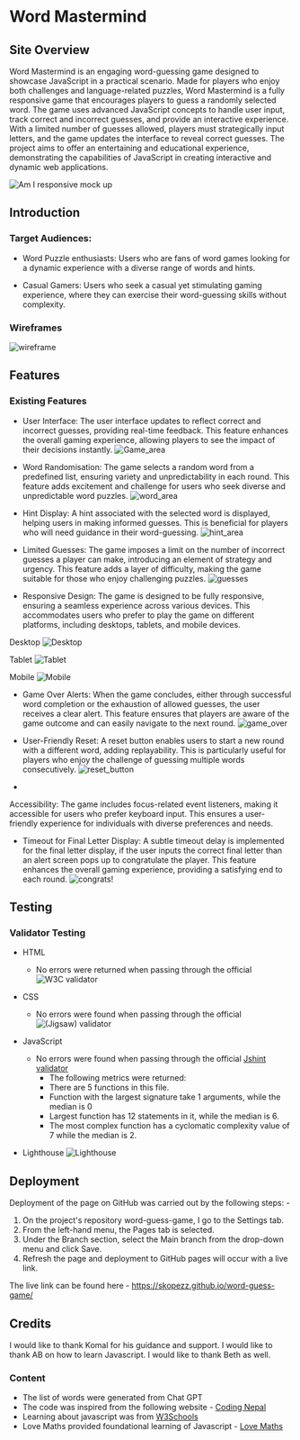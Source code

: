 # **Word Mastermind**

## Site Overview

Word Mastermind is an engaging word-guessing game designed to showcase JavaScript in a practical scenario. Made for players who enjoy both challenges and language-related puzzles, Word Mastermind is a fully responsive game that encourages players to guess a randomly selected word. The game uses advanced JavaScript concepts to handle user input, track correct and incorrect guesses, and provide an interactive experience. With a limited number of guesses allowed, players must strategically input letters, and the game  updates the interface to reveal correct guesses. The project aims to offer an entertaining and educational experience, demonstrating the capabilities of JavaScript in creating interactive and dynamic web applications.

![Am I responsive mock up](assets/images/Word%20guess%20mock%20up.png)

## **Introduction**
### **Target Audiences:**
* Word Puzzle enthusiasts: Users who are fans of word games looking for a  dynamic experience with a diverse range of words and hints.

* Casual Gamers: Users who seek a casual yet stimulating gaming experience, where they can exercise their word-guessing skills without complexity.
  
### **Wireframes**
![wireframe](assets/images/word_mockup.png)



## Features 
### Existing Features

 - User Interface: The user interface  updates to reflect correct and incorrect guesses, providing real-time feedback. This feature enhances the overall gaming experience, allowing players to see the impact of their decisions instantly.
![Game_area](assets/images/game%20area.png)

- Word Randomisation: The game selects a random word from a predefined list, ensuring variety and unpredictability in each round. This feature adds excitement and challenge for users who seek diverse and unpredictable word puzzles.
![word_area](assets/images/word%20area.png)

- Hint Display: A hint associated with the selected word is  displayed, helping users in making informed guesses. This is beneficial for players who will need guidance in their word-guessing.
![hint_area](assets/images/Hint%20area.png)


- Limited Guesses: The game imposes a limit on the number of incorrect guesses a player can make, introducing an element of strategy and urgency. This feature adds a layer of difficulty, making the game suitable for those who enjoy challenging puzzles.
![guesses](assets/images/remaining_guesses.png)


- Responsive Design: The game is designed to be fully responsive, ensuring a seamless experience across various devices. This accommodates users who prefer to play the game on different platforms, including desktops, tablets, and mobile devices.

Desktop 
![Desktop](assets/images/Desktop%20view.png)

Tablet
![Tablet](assets/images/Tablet%20view.png)

Mobile
![Mobile](assets/images/Mobile%20view.png)



- Game Over Alerts: When the game concludes, either through successful word completion or the exhaustion of allowed guesses, the user receives a clear alert. This feature ensures that players are aware of the game outcome and can easily navigate to the next round.
![game_over](assets/images/game_over_alert.png)

- User-Friendly Reset: A reset button enables users to start a new round with a different word, adding replayability. This is particularly useful for players who enjoy the challenge of guessing multiple words consecutively.
![reset_button](assets/images/reset%20game.png)
- 
Accessibility: The game includes focus-related event listeners, making it accessible for users who prefer keyboard input. This ensures a user-friendly experience for individuals with diverse preferences and needs.

- Timeout for Final Letter Display: A subtle timeout delay is implemented for the final letter display, if the user inputs the correct final letter than an alert screen pops up to congratulate the player. This feature enhances the overall gaming experience, providing a satisfying end to each round.
![congrats!](assets/images/Congrats%20area.png)


## Testing 

### Validator Testing 

- HTML
    - No errors were returned when passing through the official ![W3C validator](assets/images/W3C_validated.png)
- CSS
    - No errors were found when passing through the official ![(Jigsaw) validator](assets/images/CSS%20validated.png)
- JavaScript
    - No errors were found when passing through the official [Jshint validator](https://jshint.com/)
      - The following metrics were returned: 
      - There are 5 functions in this file.
      - Function with the largest signature take 1 arguments, while the median is 0
      -  Largest function has 12 statements in it, while the median is 6.
      -  The most complex function has a cyclomatic complexity value of 7 while the median is 2.

- Lighthouse
  ![Lighthouse](/assets/images/Lighthouse.png)


## Deployment

Deployment of the page on GitHub was carried out by the following steps: -

1. On the project's repository word-guess-game, I go to the Settings tab.
2. From the left-hand menu, the Pages tab is selected.
3. Under the Branch section, select the Main branch from the drop-down menu and click Save.
4. Refresh the page and deployment to GitHub pages will occur with a live link.


The live link can be found here - https://skopezz.github.io/word-guess-game/

## Credits 

I would like to thank Komal for his guidance and support. I would like to thank AB on how to learn Javascript. I would like to thank Beth as well.

### Content 

- The list of words were generated from Chat GPT 
- The code was inspired from the following website -  [Coding Nepal](https://www.codingnepalweb.com/word-guessing-game-html-css-javascript/)
- Learning about javascript was from [W3Schools](https://www.w3schools.com/js/default.asp) 
- Love Maths provided foundational learning of Javascript - [Love Maths](https://learn.codeinstitute.net/courses/course-v1:CodeInstitute+LM101+2021_T1/courseware/2d651bf3f23e48aeb9b9218871912b2e/a8ec361b95e94c25bf8a821654bd57bc/)



